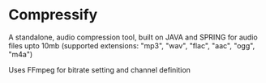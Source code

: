 # Compressify
A standalone, audio compression tool, built on JAVA and SPRING for audio files upto 10mb (supported extensions: "mp3", "wav", "flac", "aac", "ogg", "m4a")

Uses FFmpeg for bitrate setting and channel definition

